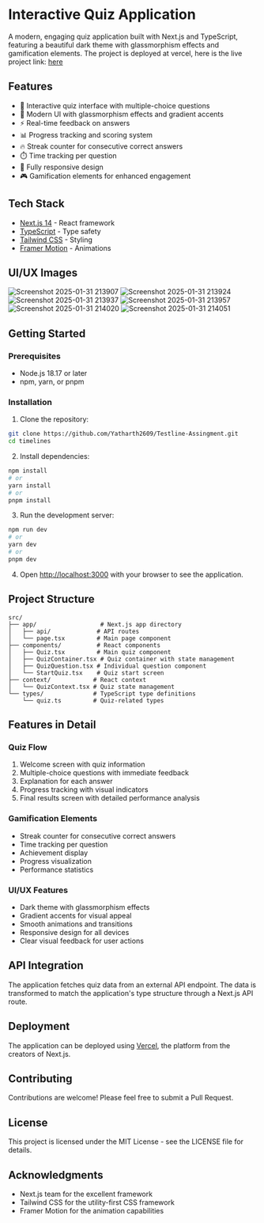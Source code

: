 # Interactive Quiz Application

A modern, engaging quiz application built with Next.js and TypeScript, featuring a beautiful dark theme with glassmorphism effects and gamification elements.
The project is deployed at vercel, here is the live project link: [here](https://testline-assingment-9841zh6tz-yatharth-mishras-projects.vercel.app/)

## Features

- 🎯 Interactive quiz interface with multiple-choice questions
- 🎨 Modern UI with glassmorphism effects and gradient accents
- ⚡ Real-time feedback on answers
- 📊 Progress tracking and scoring system
- 🔥 Streak counter for consecutive correct answers
- ⏱️ Time tracking per question
- 📱 Fully responsive design
- 🎮 Gamification elements for enhanced engagement

## Tech Stack

- [Next.js 14](https://nextjs.org/) - React framework
- [TypeScript](https://www.typescriptlang.org/) - Type safety
- [Tailwind CSS](https://tailwindcss.com/) - Styling
- [Framer Motion](https://www.framer.com/motion/) - Animations

## UI/UX Images

![Screenshot 2025-01-31 213907](https://github.com/user-attachments/assets/0246cda2-1fa9-458c-b55b-d5a5785f99f2)
![Screenshot 2025-01-31 213924](https://github.com/user-attachments/assets/4d807b2c-5c47-470c-9fb1-49587ba66a1e)
![Screenshot 2025-01-31 213937](https://github.com/user-attachments/assets/30c3e19b-fc2d-45ac-bd47-7cdf3e85f54e)
![Screenshot 2025-01-31 213957](https://github.com/user-attachments/assets/ededa7eb-792b-43bb-9544-f70b4d8050d2)
![Screenshot 2025-01-31 214020](https://github.com/user-attachments/assets/77cd4f78-c4ba-4835-b5f7-4784878e3598)
![Screenshot 2025-01-31 214051](https://github.com/user-attachments/assets/c8427ac8-4ea6-43b6-9bcd-aee9c475c528)

## Getting Started

### Prerequisites

- Node.js 18.17 or later
- npm, yarn, or pnpm

### Installation

1. Clone the repository:
```bash
git clone https://github.com/Yatharth2609/Testline-Assingment.git
cd timelines
```

2. Install dependencies:
```bash
npm install
# or
yarn install
# or
pnpm install
```

3. Run the development server:
```bash
npm run dev
# or
yarn dev
# or
pnpm dev
```

4. Open [http://localhost:3000](http://localhost:3000) with your browser to see the application.

## Project Structure

```
src/
├── app/                  # Next.js app directory
│   ├── api/             # API routes
│   └── page.tsx         # Main page component
├── components/          # React components
│   ├── Quiz.tsx         # Main quiz component
│   ├── QuizContainer.tsx # Quiz container with state management
│   ├── QuizQuestion.tsx # Individual question component
│   └── StartQuiz.tsx    # Quiz start screen
├── context/            # React context
│   └── QuizContext.tsx # Quiz state management
└── types/              # TypeScript type definitions
    └── quiz.ts         # Quiz-related types
```

## Features in Detail

### Quiz Flow
1. Welcome screen with quiz information
2. Multiple-choice questions with immediate feedback
3. Explanation for each answer
4. Progress tracking with visual indicators
5. Final results screen with detailed performance analysis

### Gamification Elements
- Streak counter for consecutive correct answers
- Time tracking per question
- Achievement display
- Progress visualization
- Performance statistics

### UI/UX Features
- Dark theme with glassmorphism effects
- Gradient accents for visual appeal
- Smooth animations and transitions
- Responsive design for all devices
- Clear visual feedback for user actions

## API Integration

The application fetches quiz data from an external API endpoint. The data is transformed to match the application's type structure through a Next.js API route.

## Deployment

The application can be deployed using [Vercel](https://vercel.com/new?utm_medium=default-template&filter=next.js&utm_source=create-next-app&utm_campaign=create-next-app-readme), the platform from the creators of Next.js.

## Contributing

Contributions are welcome! Please feel free to submit a Pull Request.

## License

This project is licensed under the MIT License - see the LICENSE file for details.

## Acknowledgments

- Next.js team for the excellent framework
- Tailwind CSS for the utility-first CSS framework
- Framer Motion for the animation capabilities
